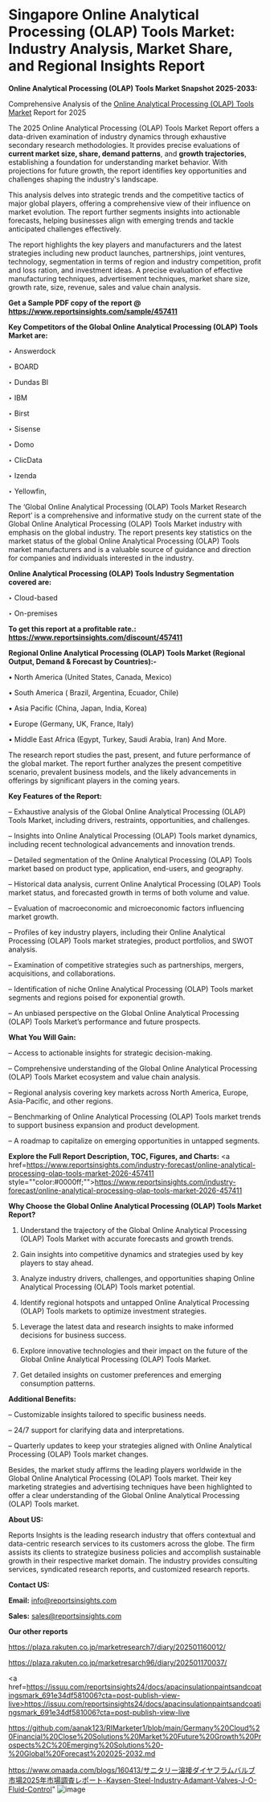 # Singapore Online Analytical Processing  (OLAP) Tools Market: Industry Analysis, Market Share, and Regional Insights Report

<strong>Online Analytical Processing  (OLAP) Tools Market Snapshot 2025-2033:</strong>

Comprehensive Analysis of the <a href=https://www.reportsinsights.com/sample/457411>Online Analytical Processing  (OLAP) Tools Market</a> Report for 2025

The 2025 Online Analytical Processing  (OLAP) Tools Market Report offers a data-driven examination of industry dynamics through exhaustive secondary research methodologies. It provides precise evaluations of <strong>current market size, share, demand patterns</strong>, and <strong>growth trajectories</strong>, establishing a foundation for understanding market behavior. With projections for future growth, the report identifies key opportunities and challenges shaping the industry's landscape.

This analysis delves into strategic trends and the competitive tactics of major global players, offering a comprehensive view of their influence on market evolution. The report further segments insights into actionable forecasts, helping businesses align with emerging trends and tackle anticipated challenges effectively.

The report highlights the key players and manufacturers and the latest strategies including new product launches, partnerships, joint ventures, technology, segmentation in terms of region and industry competition, profit and loss ration, and investment ideas. A precise evaluation of effective manufacturing techniques, advertisement techniques, market share size, growth rate, size, revenue, sales and value chain analysis.

<strong>Get a Sample PDF copy of the report @ <a href=https://www.reportsinsights.com/sample/457411 style=color:#0000ff;>https://www.reportsinsights.com/sample/457411</a></strong>

<strong>Key Competitors of the Global Online Analytical Processing  (OLAP) Tools Market are:</strong>

‣ Answerdock

‣ BOARD

‣ Dundas BI

‣ IBM

‣ Birst

‣ Sisense

‣ Domo

‣ ClicData

‣ Izenda

‣ Yellowfin,

The ‘Global Online Analytical Processing  (OLAP) Tools Market Research Report’ is a comprehensive and informative study on the current state of the Global Online Analytical Processing  (OLAP) Tools Market industry with emphasis on the global industry. The report presents key statistics on the market status of the global Online Analytical Processing  (OLAP) Tools market manufacturers and is a valuable source of guidance and direction for companies and individuals interested in the industry.

<strong>Online Analytical Processing  (OLAP) Tools Industry Segmentation covered are:</strong>

‣ Cloud-based

‣ On-premises

<strong>To get this report at a profitable rate.: <a href=https://www.reportsinsights.com/discount/457411 style=color:#0000ff;>https://www.reportsinsights.com/discount/457411</a></strong>

<strong>Regional Online Analytical Processing  (OLAP) Tools Market (Regional Output, Demand &amp; Forecast by Countries):-</strong>

• North America (United States, Canada, Mexico)

• South America ( Brazil, Argentina, Ecuador, Chile)

• Asia Pacific (China, Japan, India, Korea)

• Europe (Germany, UK, France, Italy)

• Middle East Africa (Egypt, Turkey, Saudi Arabia, Iran) And More.

The research report studies the past, present, and future performance of the global market. The report further analyzes the present competitive scenario, prevalent business models, and the likely advancements in offerings by significant players in the coming years.

<strong>Key Features of the Report:</strong>

– Exhaustive analysis of the Global Online Analytical Processing  (OLAP) Tools Market, including drivers, restraints, opportunities, and challenges.

– Insights into Online Analytical Processing  (OLAP) Tools market dynamics, including recent technological advancements and innovation trends.

– Detailed segmentation of the Online Analytical Processing  (OLAP) Tools market based on product type, application, end-users, and geography.

– Historical data analysis, current Online Analytical Processing  (OLAP) Tools market status, and forecasted growth in terms of both volume and value.

– Evaluation of macroeconomic and microeconomic factors influencing market growth.

– Profiles of key industry players, including their Online Analytical Processing  (OLAP) Tools market strategies, product portfolios, and SWOT analysis.

– Examination of competitive strategies such as partnerships, mergers, acquisitions, and collaborations.

– Identification of niche Online Analytical Processing  (OLAP) Tools market segments and regions poised for exponential growth.

– An unbiased perspective on the Global Online Analytical Processing  (OLAP) Tools Market’s performance and future prospects.

<strong>What You Will Gain:</strong>

– Access to actionable insights for strategic decision-making.

– Comprehensive understanding of the Global Online Analytical Processing  (OLAP) Tools Market ecosystem and value chain analysis.

– Regional analysis covering key markets across North America, Europe, Asia-Pacific, and other regions.

– Benchmarking of Online Analytical Processing  (OLAP) Tools market trends to support business expansion and product development.

– A roadmap to capitalize on emerging opportunities in untapped segments.

<strong>Explore the Full Report Description, TOC, Figures, and Charts:</strong>
<a href=https://www.reportsinsights.com/industry-forecast/online-analytical-processing-olap-tools-market-2026-457411 style=""color:#0000ff;"">https://www.reportsinsights.com/industry-forecast/online-analytical-processing-olap-tools-market-2026-457411</a>

<strong>Why Choose the Global Online Analytical Processing  (OLAP) Tools Market Report?</strong>

1. Understand the trajectory of the Global Online Analytical Processing  (OLAP) Tools Market with accurate forecasts and growth trends.

2. Gain insights into competitive dynamics and strategies used by key players to stay ahead.

3. Analyze industry drivers, challenges, and opportunities shaping Online Analytical Processing  (OLAP) Tools market potential.

4. Identify regional hotspots and untapped Online Analytical Processing  (OLAP) Tools markets to optimize investment strategies.

5. Leverage the latest data and research insights to make informed decisions for business success.

6. Explore innovative technologies and their impact on the future of the Global Online Analytical Processing  (OLAP) Tools Market.

7. Get detailed insights on customer preferences and emerging consumption patterns.

<strong>Additional Benefits:</strong>

– Customizable insights tailored to specific business needs.

– 24/7 support for clarifying data and interpretations.

– Quarterly updates to keep your strategies aligned with Online Analytical Processing  (OLAP) Tools market changes.

Besides, the market study affirms the leading players worldwide in the Global Online Analytical Processing  (OLAP) Tools market. Their key marketing strategies and advertising techniques have been highlighted to offer a clear understanding of the Global Online Analytical Processing  (OLAP) Tools market.

<strong><strong>About US</strong>:</strong>

Reports Insights is the leading research industry that offers contextual and data-centric research services to its customers across the globe. The firm assists its clients to strategize business policies and accomplish sustainable growth in their respective market domain. The industry provides consulting services, syndicated research reports, and customized research reports.

<strong>Contact US:</strong>

<p class=><b>Email:</b> <a href=mailto:info@reportsinsights.com>info@reportsinsights.com</a></p>
<p class=><b>Sales:</b> <a href=mailto:sales@reportsinsights.com>sales@reportsinsights.com</a></p>

<strong>Our other reports</strong>

<a href=https://plaza.rakuten.co.jp/marketresearch7/diary/202501160012/>https://plaza.rakuten.co.jp/marketresearch7/diary/202501160012/</a>

<a href=https://plaza.rakuten.co.jp/marketresarch96/diary/202501170037/>https://plaza.rakuten.co.jp/marketresarch96/diary/202501170037/</a>

<a href=https://issuu.com/reportsinsights24/docs/apacinsulationpaintsandcoatingsmark_691e34df581006?cta=post-publish-view-live>https://issuu.com/reportsinsights24/docs/apacinsulationpaintsandcoatingsmark_691e34df581006?cta=post-publish-view-live</a>

<a href=https://github.com/aanak123/RIMarketer1/blob/main/Germany%20Cloud%20Financial%20Close%20Solutions%20Market%20Future%20Growth%20Prospects%2C%20Emerging%20Solutions%20-%20Global%20Forecast%202025-2032.md>https://github.com/aanak123/RIMarketer1/blob/main/Germany%20Cloud%20Financial%20Close%20Solutions%20Market%20Future%20Growth%20Prospects%2C%20Emerging%20Solutions%20-%20Global%20Forecast%202025-2032.md</a>

<a href=https://www.omaada.com/blogs/160413/サニタリー溶接ダイヤフラムバルブ市場2025年市場調査レポート-Kaysen-Steel-Industry-Adamant-Valves-J-O-Fluid-Control>https://www.omaada.com/blogs/160413/サニタリー溶接ダイヤフラムバルブ市場2025年市場調査レポート-Kaysen-Steel-Industry-Adamant-Valves-J-O-Fluid-Control</a>"
![image](https://github.com/user-attachments/assets/77e432d5-80bf-42dc-8115-0e4349cb801f)
